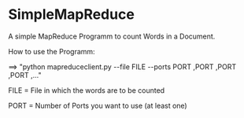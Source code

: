 # SimpleMapReduce
A simple MapReduce Programm to count Words in a Document.

How to use the Programm:

==> "python mapreduceclient.py --file FILE --ports PORT ,PORT ,PORT ,PORT ,..."

FILE = File in which the words are to be counted

PORT = Number of Ports you want to use (at least one)
